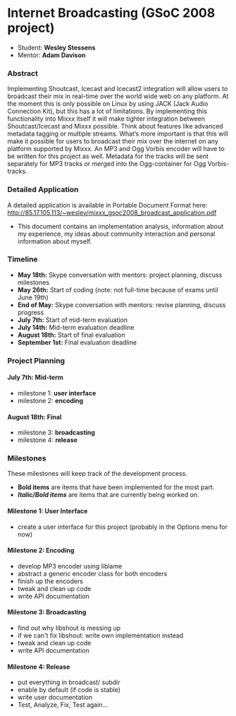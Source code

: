 # Internet Broadcasting (GSoC 2008 project)

  - Student: **Wesley Stessens**
  - Mentor: **Adam Davison**

### Abstract

Implementing Shoutcast, Icecast and Icecast2 integration will allow
users to broadcast their mix in real-time over the world wide web on any
platform. At the moment this is only possible on Linux by using JACK
(Jack Audio Connection Kit), but this has a lot of limitations. By
implementing this functionality into Mixxx itself it will make tighter
integration between Shoutcast/Icecast and Mixxx possible. Think about
features like advanced metadata tagging or multiple streams. What’s more
important is that this will make it possible for users to broadcast
their mix over the internet on any platform supported by Mixxx. An MP3
and Ogg Vorbis encoder will have to be written for this project as well.
Metadata for the tracks will be sent separately for MP3 tracks or merged
into the Ogg-container for Ogg Vorbis-tracks.

### Detailed Application

A detailed application is available in Portable Document Format here:
<http://85.17.105.113/~wesley/mixxx_gsoc2008_broadcast_application.pdf>
- This document contains an implementation analysis, information about
my experience, my ideas about community interaction and personal
information about myself.

### Timeline

  - **May 18th:** Skype conversation with mentors: project planning,
    discuss milestones
  - **May 26th:** Start of coding (<span class="underline">note</span>:
    not full-time because of exams until June 19th)
  - **End of May:** Skype conversation with mentors: revise planning,
    discuss progress
  - **July 7th:** Start of mid-term evaluation
  - **July 14th:** Mid-term evaluation deadline
  - **August 18th:** Start of final evaluation
  - **September 1st:** Final evaluation deadline

### Project Planning

#### July 7th: Mid-term

  - milestone 1: **user interface**
  - milestone 2: **encoding**

#### August 18th: Final

  - milestone 3: **broadcasting**
  - milestone 4: **release**

### Milestones

These milestones will keep track of the development process.

  - **Bold items** are items that have been implemented for the most
    part.
  - ***Italic/Bold items*** are items that are currently being worked
    on.

#### Milestone 1: User Interface

  - create a user interface for this project (probably in the Options
    menu for now)

#### Milestone 2: Encoding

  - develop MP3 encoder using liblame
  - abstract a generic encoder class for both encoders
  - finish up the encoders
  - tweak and clean up code
  - write API documentation

#### Milestone 3: Broadcasting

  - find out why libshout is messing up
  - if we can't fix libshout: write own implementation instead
  - tweak and clean up code
  - write API documentation

#### Milestone 4: Release

  - put everything in broadcast/ subdir
  - enable by default (if code is stable)
  - write user documentation
  - Test, Analyze, Fix, Test again...

